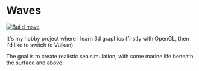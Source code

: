 # Waves

[![Build msvc](https://github.com/maciejjablonsky/waves_field/actions/workflows/build.yml/badge.svg?branch=vulkan)](https://github.com/maciejjablonsky/waves_field/actions/workflows/build.yml)

It's my hobby project where I learn 3d graphics (firstly with OpenGL, then I'd like to switch to Vulkan).

The goal is to create realistic sea simulation, with some marine life beneath the surface and above.
